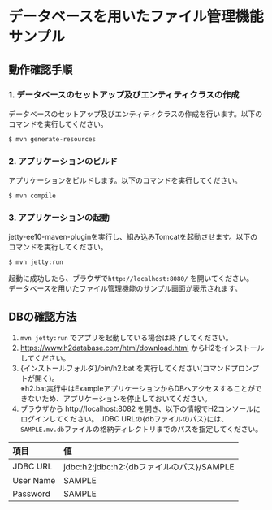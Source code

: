 # データベースを用いたファイル管理機能サンプル

## 動作確認手順

### 1. データベースのセットアップ及びエンティティクラスの作成

データベースのセットアップ及びエンティティクラスの作成を行います。以下のコマンドを実行してください。
  
    $ mvn generate-resources

### 2. アプリケーションのビルド

アプリケーションをビルドします。以下のコマンドを実行してください。

    $ mvn compile

### 3. アプリケーションの起動

jetty-ee10-maven-pluginを実行し、組み込みTomcatを起動させます。以下のコマンドを実行してください。

    $ mvn jetty:run

起動に成功したら、ブラウザで`http://localhost:8080/` を開いてください。  
データベースを用いたファイル管理機能のサンプル画面が表示されます。  


## DBの確認方法

1. `mvn jetty:run` でアプリを起動している場合は終了してください。
2. https://www.h2database.com/html/download.html からH2をインストールしてください。
3. {インストールフォルダ}/bin/h2.bat を実行してください(コマンドプロンプトが開く)。  
   ※h2.bat実行中はExampleアプリケーションからDBへアクセスすることができないため、アプリケーションを停止しておいてください。
4. ブラウザから http://localhost:8082 を開き、以下の情報でH2コンソールにログインしてください。
   JDBC URLの{dbファイルのパス}には、`SAMPLE.mv.db`ファイルの格納ディレクトリまでのパスを指定してください。

| 項目     | 値                                  |
|:---------|:-----------------------------------|
|JDBC URL  | jdbc:h2:jdbc:h2:{dbファイルのパス}/SAMPLE |
|User Name | SAMPLE                             |
|Password  | SAMPLE                             |


